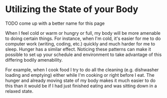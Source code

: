 # Utilizing the State of your Body

TODO come up with a better name for this page

When I feel cold or warm or hungry or full, my body will be more amenable to
doing certain things.  For instance, when I'm cold, it's easier for me to do
computer work (writing, coding, etc.) quickly and much harder for me to sleep.
Hunger has a similar effect. Noticing these patterns can make it possible to set
up your schedule and environment to take advantage of this differing bodily
amenability.

For example, when I cook food I try to do all the cleaning (e.g. dishwasher
loading and emptying) either while I'm cooking or right before I eat. The
hunger and already moving state of my body makes it much easier to do this than
it would be if I had just finished eating and was sitting down in a relaxed
state.


